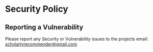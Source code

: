 # Security Policy




## Reporting a Vulnerability

Please report any Security or Vulnerability issues to the projects email: [scholarlyrecommender@gmail.com](mailto:scholarlyrecommender@gmail.com)
